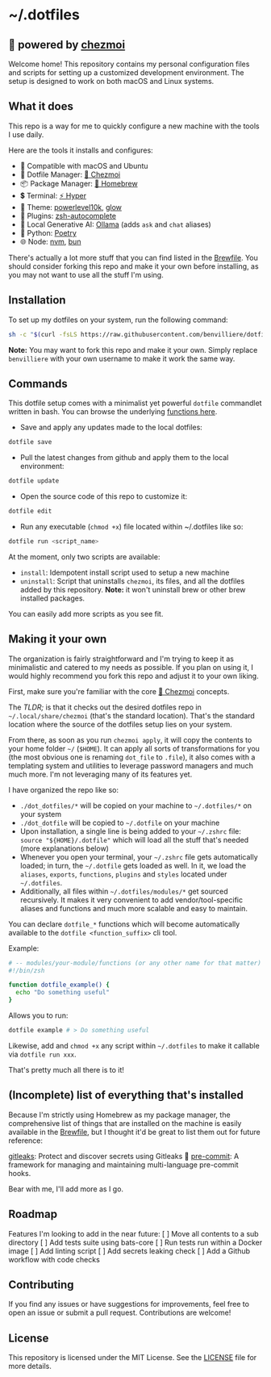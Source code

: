 # ~/.dotfiles

## 🏡 powered by [chezmoi](https://chezmoi.io)

Welcome home! This repository contains my personal configuration files and scripts for setting up a customized development environment. The setup is designed to work on both macOS and Linux systems.

## What it does

This repo is a way for me to quickly configure a new machine with the tools I use daily.

Here are the tools it installs and configures:

- 🍏 Compatible with macOS and Ubuntu
- 📁 Dotfile Manager: [🏡 Chezmoi](https://chezmoi.io)
- 📦 Package Manager: [🍺 Homebrew](https://brew.sh)
- 💲 Terminal: [⚡️ Hyper](https://hyper.is/)
- 💅 Theme: [powerlevel10k](https://github.com/romkatv/powerlevel10k), [glow](https://github.com/charmbracelet/glow)
- 🔌 Plugins: [zsh-autocomplete](https://github.com/marlonrichert/zsh-autocomplete)
- 🧠 Local Generative AI: [Ollama](https://ollama.com/) (adds `ask` and `chat` aliases)
- 🐍 Python: [Poetry](https://python-poetry.org/)
- 🌐 Node: [nvm](https://github.com/nvm-sh/nvm), [bun](https://bun.sh/)

There's actually a lot more stuff that you can find listed in the [Brewfile](./dot_dotfiles/brew/Brewfile). You should consider forking this repo and make it your own before installing, as you may not want to use all the stuff I'm using.

## Installation

To set up my dotfiles on your system, run the following command:

```sh
sh -c "$(curl -fsLS https://raw.githubusercontent.com/benvilliere/dotfiles/HEAD/dot_dotfiles/install)"
```

**Note:** You may want to fork this repo and make it your own. Simply replace `benvilliere` with your own username to make it work the same way.

## Commands

This dotfile setup comes with a minimalist yet powerful `dotfile` commandlet written in bash. You can browse the underlying [functions here](./dot_dotfiles/functions).

- Save and apply any updates made to the local dotfiles:

```sh
dotfile save
```

- Pull the latest changes from github and apply them to the local environment:

```sh
dotfile update
```

- Open the source code of this repo to customize it:

```sh
dotfile edit
```

- Run any executable (`chmod +x`) file located within ~/.dotfiles like so:

```sh
dotfile run <script_name>
```

At the moment, only two scripts are available:

- `install`: Idempotent install script used to setup a new machine
- `uninstall`: Script that uninstalls `chezmoi`, its files, and all the dotfiles added by this repository. **Note:** it won't uninstall brew or other brew installed packages.

You can easily add more scripts as you see fit.

## Making it your own

The organization is fairly straightforward and I'm trying to keep it as minimalistic and catered to my needs as possible. If you plan on using it, I would highly recommend you fork this repo and adjust it to your own liking.

First, make sure you're familiar with the core [🏡 Chezmoi](https://chezmoi.io) concepts.

The _TLDR;_ is that it checks out the desired dotfiles repo in `~/.local/share/chezmoi` (that's the standard location). That's the standard location where the source of the dotfiles setup lies on your system.

From there, as soon as you run `chezmoi apply`, it will copy the contents to your home folder `~/` (`$HOME`). It can apply all sorts of transformations for you (the most obvious one is renaming `dot_file` to `.file`), it also comes with a templating system and utilities to leverage password managers and much much more. I'm not leveraging many of its features yet.

I have organized the repo like so:

- `./dot_dotfiles/*` will be copied on your machine to `~/.dotfiles/*` on your system
- `./dot_dotfile` will be copied to `~/.dotfile` on your machine
- Upon installation, a single line is being added to your `~/.zshrc` file: `source "${HOME}/.dotfile"` which will load all the stuff that's needed (more explanations below)
- Whenever you open your terminal, your `~/.zshrc` file gets automatically loaded; in turn, the `~/.dotfile` gets loaded as well. In it, we load the `aliases`, `exports`, `functions`, `plugins` and `styles` located under `~/.dotfiles`.
- Additionally, all files within `~/.dotfiles/modules/*` get sourced recursively. It makes it very convenient to add vendor/tool-specific aliases and functions and much more scalable and easy to maintain.

You can declare `dotfile_*` functions which will become automatically available to the `dotfile <function_suffix>` cli tool.

Example:

```sh
# -- modules/your-module/functions (or any other name for that matter)
#!/bin/zsh

function dotfile_example() {
  echo "Do something useful"
}
```

Allows you to run:

```sh
dotfile example # > Do something useful
```

Likewise, add and `chmod +x` any script within `~/.dotfiles` to make it callable via `dotfile run xxx`.

That's pretty much all there is to it!

## (Incomplete) list of everything that's installed

Because I'm strictly using Homebrew as my package manager, the comprehensive list of things that are installed on the machine is easily available in the [Brewfile](./dot_dotfiles/brew/Brewfile), but I thought it'd be great to list them out for future reference:

[gitleaks](https://github.com/gitleaks/gitleaks): Protect and discover secrets using Gitleaks 🔑
[pre-commit](https://pre-commit.com/#install): A framework for managing and maintaining multi-language pre-commit hooks.

Bear with me, I'll add more as I go.

## Roadmap

Features I'm looking to add in the near future:
[ ] Move all contents to a sub directory
[ ] Add tests suite using bats-core
[ ] Run tests run within a Docker image
[ ] Add linting script
[ ] Add secrets leaking check
[ ] Add a Github workflow with code checks

## Contributing

If you find any issues or have suggestions for improvements, feel free to open an issue or submit a pull request. Contributions are welcome!

## License

This repository is licensed under the MIT License. See the [LICENSE](./LICENSE) file for more details.
